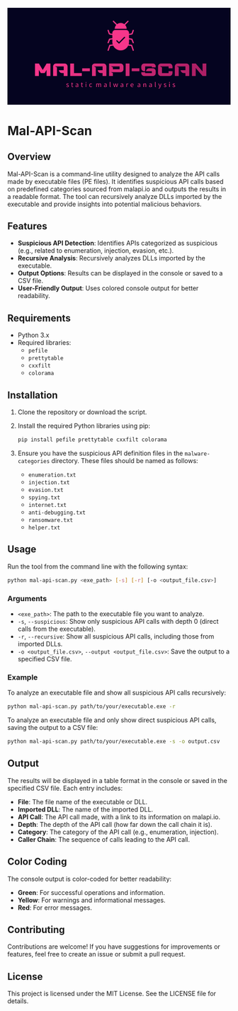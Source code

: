 ![Mal-API-Scan Logo](mal-api-scan-logo.png)

# Mal-API-Scan

## Overview

Mal-API-Scan is a command-line utility designed to analyze the API calls made by executable files (PE files). It identifies suspicious API calls based on predefined categories sourced from malapi.io and outputs the results in a readable format. The tool can recursively analyze DLLs imported by the executable and provide insights into potential malicious behaviors.

## Features

- **Suspicious API Detection**: Identifies APIs categorized as suspicious (e.g., related to enumeration, injection, evasion, etc.).
- **Recursive Analysis**: Recursively analyzes DLLs imported by the executable.
- **Output Options**: Results can be displayed in the console or saved to a CSV file.
- **User-Friendly Output**: Uses colored console output for better readability.

## Requirements

- Python 3.x
- Required libraries:
  - `pefile`
  - `prettytable`
  - `cxxfilt`
  - `colorama`

## Installation

1. Clone the repository or download the script.
2. Install the required Python libraries using pip:

    ```bash
    pip install pefile prettytable cxxfilt colorama
    ```

3. Ensure you have the suspicious API definition files in the `malware-categories` directory. These files should be named as follows:
   - `enumeration.txt`
   - `injection.txt`
   - `evasion.txt`
   - `spying.txt`
   - `internet.txt`
   - `anti-debugging.txt`
   - `ransomware.txt`
   - `helper.txt`

## Usage

Run the tool from the command line with the following syntax:

```bash
python mal-api-scan.py <exe_path> [-s] [-r] [-o <output_file.csv>]
```

### Arguments

- `<exe_path>`: The path to the executable file you want to analyze.
- `-s`, `--suspicious`: Show only suspicious API calls with depth 0 (direct calls from the executable).
- `-r`, `--recursive`: Show all suspicious API calls, including those from imported DLLs.
- `-o <output_file.csv>`, `--output <output_file.csv>`: Save the output to a specified CSV file.

### Example

To analyze an executable file and show all suspicious API calls recursively:

```bash
python mal-api-scan.py path/to/your/executable.exe -r
```

To analyze an executable file and only show direct suspicious API calls, saving the output to a CSV file:

```bash
python mal-api-scan.py path/to/your/executable.exe -s -o output.csv
```

## Output

The results will be displayed in a table format in the console or saved in the specified CSV file. Each entry includes:

- **File**: The file name of the executable or DLL.
- **Imported DLL**: The name of the imported DLL.
- **API Call**: The API call made, with a link to its information on malapi.io.
- **Depth**: The depth of the API call (how far down the call chain it is).
- **Category**: The category of the API call (e.g., enumeration, injection).
- **Caller Chain**: The sequence of calls leading to the API call.

## Color Coding

The console output is color-coded for better readability:
- **Green**: For successful operations and information.
- **Yellow**: For warnings and informational messages.
- **Red**: For error messages.

## Contributing

Contributions are welcome! If you have suggestions for improvements or features, feel free to create an issue or submit a pull request.

## License

This project is licensed under the MIT License. See the LICENSE file for details.
